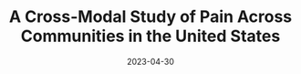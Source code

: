 ---
title: "A Cross-Modal Study of Pain Across Communities in the United States"
collection: publications
permalink: /publications/pain
date: 2023-04-30
venue: 'ACM Web Conference (Companion Proceedings)'
paperurl: 'https://dl.acm.org/doi/abs/10.1145/3543873.3587642'
citation: 'Arnav Aggarwal, Sunny Rai, Salvatore Giorgi, <b>Shreya Havaldar</b>, Garrick Sherman, Juhi Mittal, & Sharath Chandra Guntuku (2023)'
---
